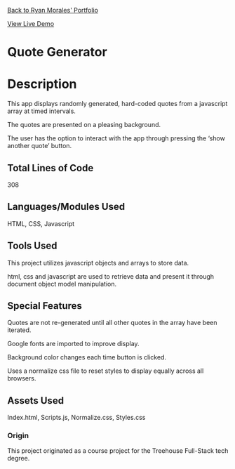 [Back to Ryan Morales' Portfolio](https://ryanmoralesaz.github.io/ "Ryan Morales' Portfolio")

[View Live Demo](https://ryanmoralesaz.github.io/quote_generator/ "Live Demo")

# Quote Generator

# Description
This app displays randomly generated, hard-coded quotes from a javascript array at timed intervals. 

The quotes are presented on a pleasing background. 

The user has the option to interact with the app through pressing the ‘show another quote’ button.

## Total Lines of Code
308

## Languages/Modules Used
HTML, CSS, Javascript

## Tools Used
This project utilizes javascript objects and arrays to store data. 

html, css and javascript are used to retrieve data and present it
through document object model manipulation.

## Special Features
Quotes are not re-generated until all other quotes in the array have been iterated.

Google fonts are imported to improve display.

Background color changes each time button is clicked.

Uses a normalize css file to reset styles to display equally across all browsers.

## Assets Used
Index.html,
Scripts.js,
Normalize.css,
Styles.css

### Origin
This project originated as a course project for the Treehouse Full-Stack tech degree.


